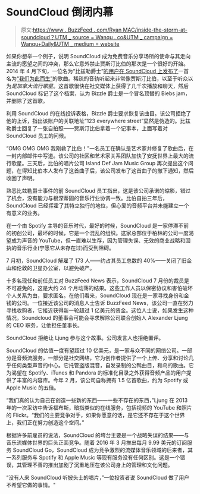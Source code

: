 # SoundCloud 倒闭内幕

> 原文:[https://www . BuzzFeed . com/Ryan MAC/inside-the-storm-at-soundcloud？UTM _ source = Wanqu . co&UTM _ campaign = Wanqu+Daily&UTM _ medium = website](https://www.buzzfeed.com/ryanmac/inside-the-storm-at-soundcloud?utm_source=wanqu.co&utm_campaign=Wanqu+Daily&utm_medium=website)

如果你想举一个例子，说明 SoundCloud 成为免费音乐分享场所的使命与其走向主流的愿望之间的冲突，那么它意外禁止贾斯汀比伯的那次是一个很好的开始。2014 年 4 月下旬，一位名为“比兹勒爵士”[的用户在 SoundCloud 上发布了](https://twitter.com/justinbieber/status/460848320689491969)一首名为[“我们为此而生”](https://soundcloud.com/justinbieber/we-were-born-for-this)的歌曲。稀疏的音轨听起来非常像贾斯汀比伯，以至于听众以为*是加拿大流行歌星*。这首歌很快在社交媒体上获得了几千次播放和聊天，然后 SoundCloud 标记了这个档案，认为 Bizzle 爵士是一个冒名顶替的 Biebs jam，并删除了这首歌。

利用 SoundCloud 的在线投诉表格，Bizzle 爵士要求恢复该曲目。该公司拒绝了他的上诉，指出该账户的关联地址“123 everywhere street”显然是伪造的。比兹勒爵士回复了一张自拍照——贾斯汀比伯拿着一个记事本，上面写着对 SoundCloud 员工的问候。

“OMG OMG OMG 我刚救了比伯！”一名员工在确认是艺术家并修复了歌曲后，在一封内部邮件中写道。该公司的社区和艺术家关系团队加快了安抚世界上最大的流行歌星。三天后，比伯的唱片公司 Island Def Jam Music Group 再次提出这个问题，在得知比伯本人发布了这首曲子后，该公司发布了这首曲子的撤下通知，然后收回了声明。

熟悉比兹勒爵士事件的前 SoundCloud 员工指出，这是该公司承诺的缩影，错过了机会，没有能力与根深蒂固的音乐行业协调一致。比伯自拍三年后，SoundCloud 已经挥霍了其特立独行的地位，但心爱的音频平台并未能建立一个有意义的业务。

在一个由 Spotify 主导的音乐时代，最好的时候，SoundCloud 是一家停滞不前的初创公司，最坏的时候，它是一个混乱的组织。这家总部位于柏林的公司一度渴望成为声音的 YouTube，但一直难以生存，因为管理失误、无效的商业战略和固执的音乐行业(宁愿它从未存在过)而受到阻碍。

7 月初，SoundCloud 解雇了 173 人——约占其员工总数的 40%——关闭了旧金山和伦敦的卫星办公室，以避免破产。

十多名现任和前任员工对 BuzzFeed News 表示，SoundCloud 7 月份的裁员是不可避免的，这是大约 24 个月动荡的结果。这些工作人员以保密协议和害怕破坏个人关系为由，要求匿名。在他们看来，SoundCloud 现在是一家寻找身份和金钱的公司。一位接近该公司的消息人士告诉 BuzzFeed News，该公司一直在努力寻找收购者，它接近获得新一轮超过 1 亿美元的资金。这位人士说，如果发生这种情况，Soundcloud 的董事会可能会寻求解除公司联合创始人 Alexander Ljung 的 CEO 职务，让他担任董事长。

SoundCloud 拒绝让 Ljung 参与这个故事。公司发言人也拒绝置评。

SoundCloud 的估值一度有望超过 10 亿美元，是一家与众不同的网络公司。一部分是音频流服务，一部分是社交网络，它为创作者提供了一个上传、分享和讨论几乎任何类型声音的中心。它托管盗版混音，自发录制的公鸭曲目，和鸟的歌曲。它为渴望在 Spotify、iTunes 和 Pandora 的标准化目录之外获得音频产品的用户提供了丰富的内容库。今年 2 月，该公司自称拥有 1.5 亿首歌曲，约为 Spotify 或 Apple Music 的五倍。

“我们真的认为自己在创造一些新的东西——一些不存在的东西，”Ljung 在 2013 年的一次采访中告诉福布斯，暗指类似的在线服务，包括视频的 YouTube 和照片的 Flickr。“我们的主要竞争对手，如果你愿意的话，是它还不存在于这个世界上，我们正在努力创造这个空间。”

根据许多前雇员的说法，SoundCloud 的垮台主要是一个战略失误的结果——与音乐流媒体世界的巨头正面竞争。随着 2016 年 3 月推出每月 9.99 美元的订阅服务 SoundCloud Go，SoundCloud 成为竞争激烈的流媒体音乐领域的后来者，其一系列服务与 Spotify 和 Apple Music 等现有服务没有任何区别。这是一个错误，其管理不善的推出加剧了沉重地压在该公司身上的管理和文化问题。

“没有人来 SoundCloud 听披头士的唱片，”一位投资者说 SoundCloud 做了用户不希望它做的事情。"